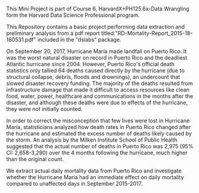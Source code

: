 This Mini Project is part of Course 6, HarvardX+PH125.6x-Data Wrangling form the Harvard Data Science Professional program.

This Repository contains a basic project performing data extraction and preliminary analysis from a pdf report titled:"RD-Mortality-Report_2015-18-180531.pdf" included in the "dslabs" package.

On September 20, 2017, Hurricane María made landfall on Puerto Rico. It was the worst natural disaster on record in Puerto Rico and the deadliest Atlantic hurricane since 2004. However, Puerto Rico's official death statistics only tallied 64 deaths caused directly by the hurricane (due to structural collapse, debris, floods and drownings), an undercount that slowed disaster recovery funding. The majority of the deaths resulted from infrastructure damage that made it difficult to access resources like clean food, water, power, healthcare and communications in the months after the disaster, and although these deaths were due to effects of the hurricane, they were not initially counted.

In order to correct the misconception that few lives were lost in Hurricane María, statisticians analyzed how death rates in Puerto Rico changed after the hurricane and estimated the excess number of deaths likely caused by the storm. An analysis by the Milken Institute School of Public Health suggested that the actual number of deaths in Puerto Rico was 2,975 (95% CI: 2,658-3,290) over the 4 months following the hurricane, much higher than the original count.

We extract actual daily mortality data from Puerto Rico and investigate whether the Hurricane María had an immediate effect on daily mortality compared to unaffected days in September 2015-2017.